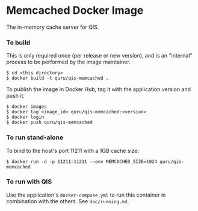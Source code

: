 # Memcached Docker Image

The in-memory cache server for QIS.

### To build

This is only required once (per release or new version), and is an "internal"
process to be performed by the image maintainer.

	$ cd <this directory>
	$ docker build -t quru/qis-memcached .

To publish the image in Docker Hub, tag it with the application version and push it:

	$ docker images
	$ docker tag <image_id> quru/qis-memcached:<version>
	$ docker login
	$ docker push quru/qis-memcached

### To run stand-alone

To bind to the host's port 11211 with a 1GB cache size:

	$ docker run -d -p 11211:11211 --env MEMCACHED_SIZE=1024 quru/qis-memcached

### To run with QIS

Use the application's `docker-compose.yml` to run this container in combination
with the others. See `doc/running.md`.
